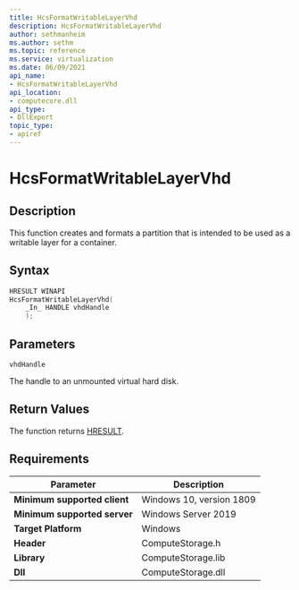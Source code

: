 ```yaml
---
title: HcsFormatWritableLayerVhd
description: HcsFormatWritableLayerVhd
author: sethmanheim
ms.author: sethm
ms.topic: reference
ms.service: virtualization
ms.date: 06/09/2021
api_name:
- HcsFormatWritableLayerVhd
api_location:
- computecore.dll
api_type:
- DllExport
topic_type: 
- apiref
---
```

# HcsFormatWritableLayerVhd

## Description

This function creates and formats a partition that is intended to be used as a writable layer for a container.

## Syntax

```cpp
HRESULT WINAPI
HcsFormatWritableLayerVhd(
    _In_ HANDLE vhdHandle
    );
```

## Parameters

`vhdHandle`

The handle to an unmounted virtual hard disk.

## Return Values

The function returns [HRESULT](./HCSHResult.md).

## Requirements

|Parameter|Description|
|---|---|
| **Minimum supported client** | Windows 10, version 1809 |
| **Minimum supported server** | Windows Server 2019 |
| **Target Platform** | Windows |
| **Header** | ComputeStorage.h |
| **Library** | ComputeStorage.lib |
| **Dll** | ComputeStorage.dll |
